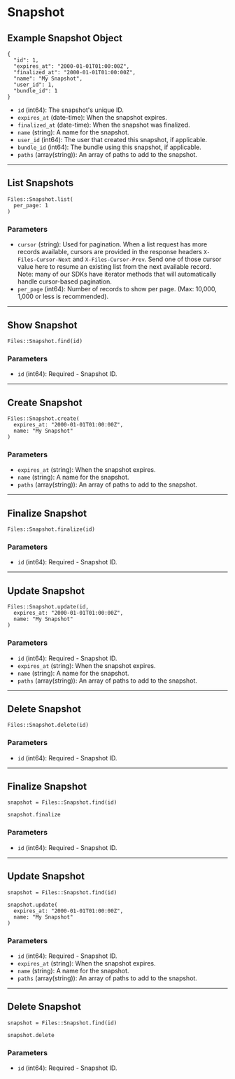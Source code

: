# Snapshot

## Example Snapshot Object

```
{
  "id": 1,
  "expires_at": "2000-01-01T01:00:00Z",
  "finalized_at": "2000-01-01T01:00:00Z",
  "name": "My Snapshot",
  "user_id": 1,
  "bundle_id": 1
}
```

* `id` (int64): The snapshot's unique ID.
* `expires_at` (date-time): When the snapshot expires.
* `finalized_at` (date-time): When the snapshot was finalized.
* `name` (string): A name for the snapshot.
* `user_id` (int64): The user that created this snapshot, if applicable.
* `bundle_id` (int64): The bundle using this snapshot, if applicable.
* `paths` (array(string)): An array of paths to add to the snapshot.


---

## List Snapshots

```
Files::Snapshot.list(
  per_page: 1
)
```

### Parameters

* `cursor` (string): Used for pagination.  When a list request has more records available, cursors are provided in the response headers `X-Files-Cursor-Next` and `X-Files-Cursor-Prev`.  Send one of those cursor value here to resume an existing list from the next available record.  Note: many of our SDKs have iterator methods that will automatically handle cursor-based pagination.
* `per_page` (int64): Number of records to show per page.  (Max: 10,000, 1,000 or less is recommended).


---

## Show Snapshot

```
Files::Snapshot.find(id)
```

### Parameters

* `id` (int64): Required - Snapshot ID.


---

## Create Snapshot

```
Files::Snapshot.create(
  expires_at: "2000-01-01T01:00:00Z", 
  name: "My Snapshot"
)
```

### Parameters

* `expires_at` (string): When the snapshot expires.
* `name` (string): A name for the snapshot.
* `paths` (array(string)): An array of paths to add to the snapshot.


---

## Finalize Snapshot

```
Files::Snapshot.finalize(id)
```

### Parameters

* `id` (int64): Required - Snapshot ID.


---

## Update Snapshot

```
Files::Snapshot.update(id, 
  expires_at: "2000-01-01T01:00:00Z", 
  name: "My Snapshot"
)
```

### Parameters

* `id` (int64): Required - Snapshot ID.
* `expires_at` (string): When the snapshot expires.
* `name` (string): A name for the snapshot.
* `paths` (array(string)): An array of paths to add to the snapshot.


---

## Delete Snapshot

```
Files::Snapshot.delete(id)
```

### Parameters

* `id` (int64): Required - Snapshot ID.


---

## Finalize Snapshot

```
snapshot = Files::Snapshot.find(id)

snapshot.finalize
```

### Parameters

* `id` (int64): Required - Snapshot ID.


---

## Update Snapshot

```
snapshot = Files::Snapshot.find(id)

snapshot.update(
  expires_at: "2000-01-01T01:00:00Z",
  name: "My Snapshot"
)
```

### Parameters

* `id` (int64): Required - Snapshot ID.
* `expires_at` (string): When the snapshot expires.
* `name` (string): A name for the snapshot.
* `paths` (array(string)): An array of paths to add to the snapshot.


---

## Delete Snapshot

```
snapshot = Files::Snapshot.find(id)

snapshot.delete
```

### Parameters

* `id` (int64): Required - Snapshot ID.

